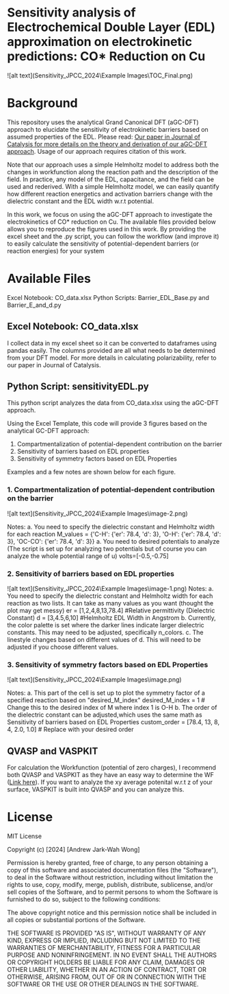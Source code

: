 # Sensitivity analysis of Electrochemical Double Layer (EDL) approximation on electrokinetic predictions: CO* Reduction on Cu
![alt text](Sensitivity_JPCC_2024\Example Images\TOC_Final.png)
# Background
This repository uses the analytical Grand Canonical DFT (aGC-DFT) approach to elucidate the sensitivity of electrokinetic barriers based on assumed properties of the EDL. 
Please read: [Our paper in Journal of Catalysis for more details on the theory and derivation of our aGC-DFT approach](https://www.sciencedirect.com/science/article/abs/pii/S0021951724000733). Usage of our approach requires citation of this work. 

Note that our approach uses a simple Helmholtz model to address both the changes in workfunction along the reaction path and the description of the field. In practice, any model of the EDL, capacitance, and the field can be used and rederived. With a simple Helmholtz model, we can easily quantify how different reaction energetics and activation barriers change with the dielectric constant and the EDL width w.r.t potential.

In this work, we focus on using the aGC-DFT approach to investigate the electrokinetics of CO* reduction on Cu. The available files provided below allows you to reproduce the figures used in this work. By providing the excel sheet and the .py script, you can follow the workflow (and improve it) to easily calculate the sensitivity of potential-dependent barriers (or reaction energies) for your system

# Available Files 
Excel Notebook: CO_data.xlsx
Python Scripts: Barrier_EDL_Base.py and Barrier_E_and_d.py

## Excel Notebook: CO_data.xlsx
I collect data in my excel sheet so it can be converted to dataframes using pandas easily. The columns provided are all what needs to be determined from your DFT model. For more details in calculating polarizability, refer to our paper in Journal of Catalysis.

## Python Script: sensitivityEDL.py
This python script analyzes the data from CO_data.xlsx using the aGC-DFT approach.

Using the Excel Template, this code will provide 3 figures based on the analytical GC-DFT approach:
1. Compartmentalization of potential-dependent contribution on the barrier
2. Sensitivity of barriers based on EDL properties
3. Sensitivity of symmetry factors based on EDL Properties

Examples and a few notes are shown below for each figure.

### 1. Compartmentalization of potential-dependent contribution on the barrier
![alt text](Sensitivity_JPCC_2024\Example Images\image-2.png)

Notes: 
    a. You need to specify the dielectric constant and Helmholtz width for each reaction 
        M_values = {'C-H': {'er': 78.4, 'd': 3}, 'O-H': {'er': 78.4, 'd': 3}, 'OC-CO': {'er': 78.4, 'd': 3}}
    a. You need to desired potentials to analyze (The script is set up for analyzing two potentials but of course you can analyze the whole potential range of u)
        volts=[-0.5,-0.75] 

### 2. Sensitivity of barriers based on EDL properties
![alt text](Sensitivity_JPCC_2024\Example Images\image-1.png)
Notes: 
    a. You need to specify the dielectric constant and Helmholtz width for each reaction as two lists. It can take as many values as you want (thought the plot may get messy)
        er = [1,2,4,8,13,78.4] #Relative permittivity (Dielectric Constant)
        d = [3,4.5,6,10] #Helmholtz EDL Width in Angstrom
    b. Currently, the color palette is set where the darker lines indicate larger dielectric constants. This may need to be adjusted, specifically n_colors.
    c. The linestyle changes based on different values of d. This will need to be adjusted if you choose different values. 


### 3. Sensitivity of symmetry factors based on EDL Properties
![alt text](Sensitivity_JPCC_2024\Example Images\image.png)

Notes: 
    a. This part of the cell is set up to plot the symmetry factor of a specified reaction based on "desired_M_index"
        desired_M_index = 1  # Change this to the desired index of M where index 1 is O-H
    b. The order of the dielectric constant can be adjusted,which uses the same math as Sensitivity of barriers based on EDL Properties 
        custom_order = [78.4, 13, 8, 4, 2.0, 1.0]  # Replace with your desired order


## QVASP and VASPKIT
For calculation the Workfunction (potential of zero charges), I recommend both QVASP and VASPKIT as they have an easy way to determine the WF ([Link here](https://sourceforge.net/projects/qvasp/)). If you want to analyze the xy average potenital w.r.t z of your surface, VASPKIT is built into QVASP and you can analyze this. 


# License

MIT License

Copyright (c) [2024] [Andrew Jark-Wah Wong]

Permission is hereby granted, free of charge, to any person obtaining a copy
of this software and associated documentation files (the "Software"), to deal
in the Software without restriction, including without limitation the rights
to use, copy, modify, merge, publish, distribute, sublicense, and/or sell
copies of the Software, and to permit persons to whom the Software is
furnished to do so, subject to the following conditions:

The above copyright notice and this permission notice shall be included in all
copies or substantial portions of the Software.

THE SOFTWARE IS PROVIDED "AS IS", WITHOUT WARRANTY OF ANY KIND, EXPRESS OR
IMPLIED, INCLUDING BUT NOT LIMITED TO THE WARRANTIES OF MERCHANTABILITY,
FITNESS FOR A PARTICULAR PURPOSE AND NONINFRINGEMENT. IN NO EVENT SHALL THE
AUTHORS OR COPYRIGHT HOLDERS BE LIABLE FOR ANY CLAIM, DAMAGES OR OTHER
LIABILITY, WHETHER IN AN ACTION OF CONTRACT, TORT OR OTHERWISE, ARISING FROM,
OUT OF OR IN CONNECTION WITH THE SOFTWARE OR THE USE OR OTHER DEALINGS IN THE
SOFTWARE.
